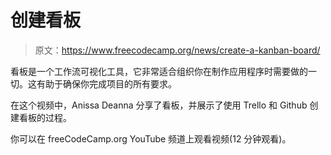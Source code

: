 # 创建看板

> 原文：<https://www.freecodecamp.org/news/create-a-kanban-board/>

看板是一个工作流可视化工具，它非常适合组织你在制作应用程序时需要做的一切。这有助于确保你完成项目的所有要求。

在这个视频中，Anissa Deanna 分享了看板，并展示了使用 Trello 和 Github 创建看板的过程。

你可以在 freeCodeCamp.org YouTube 频道上观看视频(12 分钟观看)。‌
